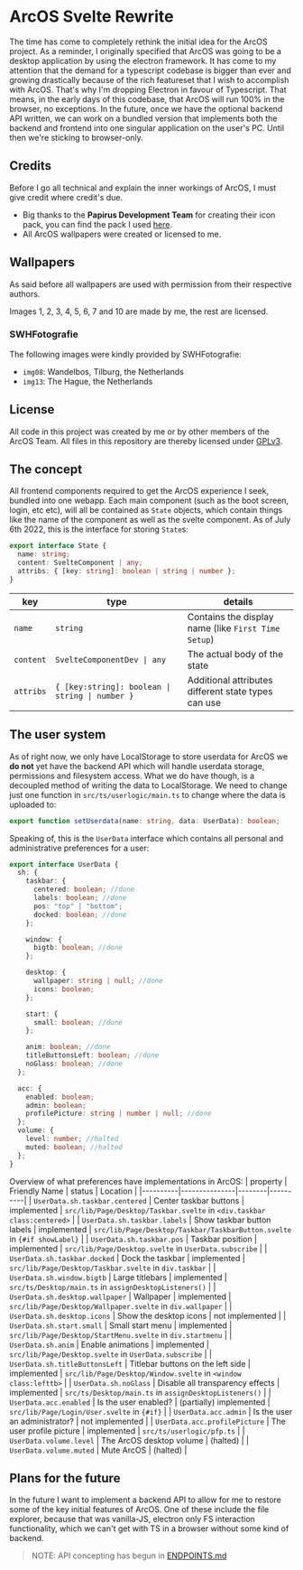 # ArcOS Svelte Rewrite

The time has come to completely rethink the initial idea for the ArcOS project. As a reminder, I originally specified that ArcOS was going to be a desktop application by using the electron framework. It has come to my attention that the demand for a typescript codebase is bigger than ever and growing drastically because of the rich featureset that I wish to accomplish with ArcOS. That's why I'm dropping Electron in favour of Typescript. That means, in the early days of this codebase, that ArcOS will run 100% in the browser, no exceptions. In the future, once we have the optional backend API written, we can work on a bundled version that implements both the backend and frontend into one singular application on the user's PC. Until then we're sticking to browser-only.

## Credits

Before I go all technical and explain the inner workings of ArcOS, I must give credit where credit's due.

- Big thanks to the **Papirus Development Team** for creating their icon pack, you can find the pack I used [here](https://github.com/PapirusDevelopmentTeam/papirus-icon-theme).
- All ArcOS wallpapers were created or licensed to me.

## Wallpapers

As said before all wallpapers are used with permission from their respective authors.

Images 1, 2, 3, 4, 5, 6, 7 and 10 are made by me, the rest are licensed.

### SWHFotografie

The following images were kindly provided by SWHFotografie:

- `img08`: Wandelbos, Tilburg, the Netherlands
- `img13`: The Hague, the Netherlands

## License

All code in this project was created by me or by other members of the ArcOS Team. All files in this repository are thereby licensed under [GPLv3](./LICENSE).

## The concept

All frontend components required to get the ArcOS experience I seek, bundled into one webapp. Each main component (such as the boot screen, login, etc etc), will all be contained as `State` objects, which contain things like the name of the component as well as the svelte component. As of July 6th 2022, this is the interface for storing `State`s:

```ts
export interface State {
  name: string;
  content: SvelteComponent | any;
  attribs: { [key: string]: boolean | string | number };
}
```

| key       | type                                            | details                                             |
| --------- | ----------------------------------------------- | --------------------------------------------------- |
| `name`    | `string`                                        | Contains the display name (like `First Time Setup`) |
| `content` | `SvelteComponentDev \| any`                     | The actual body of the state                        |
| `attribs` | `{ [key:string]: boolean \| string \| number }` | Additional attributes different state types can use |

## The user system

As of right now, we only have LocalStorage to store userdata for ArcOS we **do not** yet have the backend API which will handle userdata storage, permissions and filesystem access. What we do have though, is a decoupled method of writing the data to LocalStorage. We need to change just one function in `src/ts/userlogic/main.ts` to change where the data is uploaded to:

```ts
export function setUserdata(name: string, data: UserData): boolean;
```

Speaking of, this is the `UserData` interface which contains all personal and administrative preferences for a user:

```ts
export interface UserData {
  sh: {
    taskbar: {
      centered: boolean; //done
      labels: boolean; //done
      pos: "top" | "bottom";
      docked: boolean; //done
    };

    window: {
      bigtb: boolean; //done
    };

    desktop: {
      wallpaper: string | null; //done
      icons: boolean;
    };

    start: {
      small: boolean; //done
    };

    anim: boolean; //done
    titleButtonsLeft: boolean; //done
    noGlass: boolean; //done
  };

  acc: {
    enabled: boolean;
    admin: boolean;
    profilePicture: string | number | null; //done
  };
  volume: {
    level: number; //halted
    muted: boolean; //halted
  };
}
```

Overview of what preferences have implementations in ArcOS:
| property | Friendly Name | status | Location |
|----------|---------------|--------|----------|
| `UserData.sh.taskbar.centered` | Center taskbar buttons | implemented | `src/lib/Page/Desktop/Taskbar.svelte` in `<div.taskbar class:centered>` |
| `UserData.sh.taskbar.labels` | Show taskbar button labels | implemented | `src/lib/Page/Desktop/Taskbar/TaskbarButton.svelte` in `{#if showLabel}` |
| `UserData.sh.taskbar.pos` | Taskbar position | implemented | `src/lib/Page/Desktop.svelte` in `UserData.subscribe` |
| `UserData.sh.taskbar.docked` | Dock the taskbar | implemented | `src/lib/Page/Desktop/Taskbar.svelte` in `div.taskbar` |
| `UserData.sh.window.bigtb` | Large titlebars | implemented | `src/ts/Desktop/main.ts` in `assignDesktopListeners()` |
| `UserData.sh.desktop.wallpaper` | Wallpaper | implemented | `src/lib/Page/Desktop/Wallpaper.svelte` in `div.wallpaper` |
| `UserData.sh.desktop.icons` | Show the desktop icons | not implemented |
| `UserData.sh.start.small` | Small start menu | implemented | `src/lib/Page/Desktop/StartMenu.svelte` in `div.startmenu` |
| `UserData.sh.anim` | Enable animations | implemented | `src/lib/Page/Desktop.svelte` in `UserData.subscribe` |
| `UserData.sh.titleButtonsLeft` | Titlebar buttons on the left side | implemented | `src/lib/Page/Desktop/Window.svelte` in `<window class:lefttb>` |
| `UserData.sh.noGlass` | Disable all transparency effects | implemented | `src/ts/Desktop/main.ts` in `assignDesktopListeners()` |
| `UserData.acc.enabled` | Is the user enabled? | (partially) implemented | `src/lib/Page/Login/User.svelte` in `{#if}` |
| `UserData.acc.admin` | Is the user an administrator? | not implemented |
| `UserData.acc.profilePicture` | The user profile picture | implemented | `src/ts/userlogic/pfp.ts` |
| `UserData.volume.level` | The ArcOS desktop volume | (halted) |
| `UserData.volume.muted` | Mute ArcOS | (halted) |

## Plans for the future

In the future I want to implement a backend API to allow for me to restore some of the key initial features of ArcOS. One of these include the file explorer, because that was vanilla-JS, electron only FS interaction functionality, which we can't get with TS in a browser without some kind of backend.

> NOTE: API concepting has begun in [ENDPOINTS.md](./ENDPOINTS.md)
